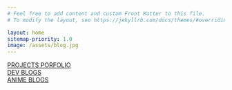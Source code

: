 ```yaml
---
# Feel free to add content and custom Front Matter to this file.
# To modify the layout, see https://jekyllrb.com/docs/themes/#overriding-theme-defaults

layout: home
sitemap-priority: 1.0
image: /assets/blog.jpg
---
```


<html>
    <a class="home-naviagtion-hyperlink" href="{{ '/portfolio' | relative_url }}">
        <div class="home-naviagtion-container" style="background-image: url(/assets/controller-game.jpg)">
            <div class="home-naviagtion-title">PROJECTS PORFOLIO</div>
        </div>
    </a>
    <a class="home-naviagtion-hyperlink" href="{{ '/game_dev_blog' | relative_url }}">
        <div class="home-naviagtion-container" style="background-image: url(/assets/blog.jpg)">
            <div class="home-naviagtion-title">DEV BLOGS</div>
        </div>
    </a>
    <a class="home-naviagtion-hyperlink" href="{{ '/anime_stuff' | relative_url }}">
        <div class="home-naviagtion-container" style="background-image: url(/assets/honoka.jpg)">
            <div class="home-naviagtion-title">ANIME BLOGS</div>
        </div>
    </a>
</html>